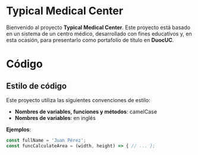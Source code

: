 # Typical Medical Center

Bienvenido al proyecto **Typical Medical Center**. Este proyecto está basado en un sistema de un centro médico, desarrollado con fines educativos y, en esta ocasión, para presentarlo como portafolio de título en **DuocUC**.

# Código
## Estilo de código

Este proyecto utiliza las siguientes convenciones de estilo: 
*  **Nombres de variables, funciones y métodos**: camelCase
*  **Nombres de variables**: en inglés 

**Ejemplos**: 
```javascript 
const fullName = 'Juan Pérez'; 
const funcCalculateArea = (width, height) => { // ... };
```

